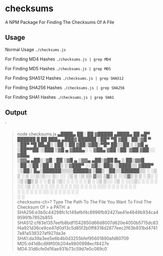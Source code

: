# checksums
A NPM Package For Finding The Checksums Of A File

## Usage 
Normal Usage `./checksums.js`

For Finding MD4 Hashes `./checksums.js | grep MD4`

For Finding MD5 Hashes `./checksums.js | grep MD5`

For Finding SHA512 Hashes `./checksums.js | grep SHA512`

For Finding SHA256 Hashes `./checksums.js | grep SHA256`

For Finding SHA1 Hashes `./checksums.js | grep SHA1`

## Output


`
> node checksums.js
 ▄████▄   ██░ ██ ▓█████  ▄████▄   ██ ▄█▀  ██████  █    ██  ███▄ ▄███▓  ██████ 
▒██▀ ▀█  ▓██░ ██▒▓█   ▀ ▒██▀ ▀█   ██▄█▒ ▒██    ▒  ██  ▓██▒▓██▒▀█▀ ██▒▒██    ▒ 
▒▓█    ▄ ▒██▀▀██░▒███   ▒▓█    ▄ ▓███▄░ ░ ▓██▄   ▓██  ▒██░▓██    ▓██░░ ▓██▄   
▒▓▓▄ ▄██▒░▓█ ░██ ▒▓█  ▄ ▒▓▓▄ ▄██▒▓██ █▄   ▒   ██▒▓▓█  ░██░▒██    ▒██   ▒   ██▒
▒ ▓███▀ ░░▓█▒░██▓░▒████▒▒ ▓███▀ ░▒██▒ █▄▒██████▒▒▒▒█████▓ ▒██▒   ░██▒▒██████▒▒
░ ░▒ ▒  ░ ▒ ░░▒░▒░░ ▒░ ░░ ░▒ ▒  ░▒ ▒▒ ▓▒▒ ▒▓▒ ▒ ░░▒▓▒ ▒ ▒ ░ ▒░   ░  ░▒ ▒▓▒ ▒ ░
  ░  ▒    ▒ ░▒░ ░ ░ ░  ░  ░  ▒   ░ ░▒ ▒░░ ░▒  ░ ░░░▒░ ░ ░ ░  ░      ░░ ░▒  ░ ░
░         ░  ░░ ░   ░   ░        ░ ░░ ░ ░  ░  ░   ░░░ ░ ░ ░      ░   ░  ░  ░  
░ ░       ░  ░  ░   ░  ░░ ░      ░  ░         ░     ░            ░         ░  
░                       ░                                                     
checksums-cli>? Type The Path To The File You Want To Find The Checksum Of > a
PATH: a
SHA256:e3b0c44298fc1c149afbf4c8996fb92427ae41e4649b934ca495991b7852b855
SHA512:cf83e1357eefb8bdf1542850d66d8007d620e4050b5715dc83f4a921d36ce9ce47d0d13c5d85f2b0ff8318d2877eec2f63b931bd47417a81a538327af927da3e
SHA1:da39a3ee5e6b4b0d3255bfef95601890afd80709
MD5:d41d8cd98f00b204e9800998ecf8427e
MD4:31d6cfe0d16ae931b73c59d7e0c089c0`
